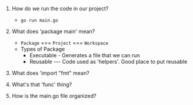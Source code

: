 1. How do we run the code in our project?

   - `go run main.go`

2. What does 'package main' mean?

   - `Package` === `Project` === `Workspace`
   - Types of Package
     - Executable - Generates a file that we can run
     - Reusable --- Code used as 'helpers'. Good place to put reusable

3. What does 'import "fmt" mean?
4. What's that 'func' thing?
5. How is the main.go file organized?
